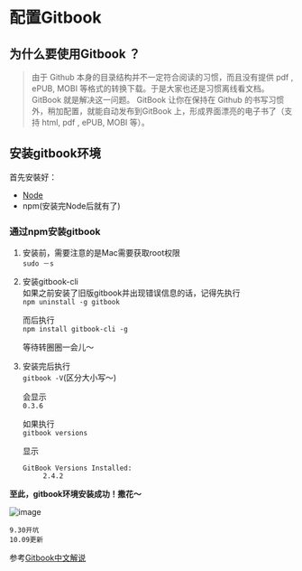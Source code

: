 # 配置Gitbook

## 为什么要使用Gitbook ？

>  由于 Github 本身的目录结构并不一定符合阅读的习惯，而且没有提供 pdf , ePUB, MOBI 等格式的转换下载。于是大家也还是习惯离线看文档。GitBook 就是解决这一问题。 GitBook 让你在保持在 Github 的书写习惯外，稍加配置，就能自动发布到GitBook 上，形成界面漂亮的电子书了（支持 html, pdf , ePUB, MOBI 等）。

## 安装gitbook环境
首先安裝好：   

- [Node](https://nodejs.org/en/)  
- npm(安装完Node后就有了)   
 

### 通过npm安装gitbook

1. 安装前，需要注意的是Mac需要获取root权限  
`sudo －s` 

2. 安装gitbook-cli  
   如果之前安装了旧版gitbook并出现错误信息的话，记得先执行  
   `npm uninstall -g gitbook`

   而后执行  
   `npm install gitbook-cli -g`  
   
   等待转圈圈一会儿～

3. 安装完后执行  
   `gitbook -V`(区分大小写～)

   会显示  
   `0.3.6`

   如果执行  
   `gitbook versions`

   显示      	
	 
   ```
   GitBook Versions Installed:
        2.4.2
   ``` 

**至此，gitbook环境安装成功！撒花～**

![image](http://7xn3v1.com1.z0.glb.clouddn.com/15-10-9/73107951.jpg)



```
9.30开坑  
10.09更新
```

参考[Gitbook中文解说](https://wastemobile.gitbooks.io/gitbook-chinese/content/)
